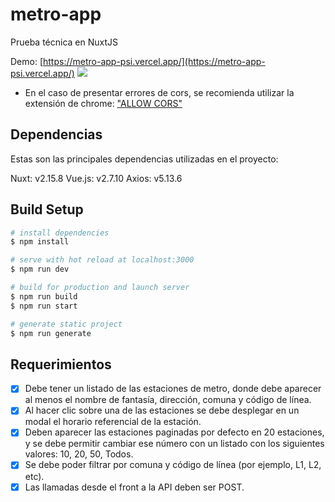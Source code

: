 # metro-app

Prueba técnica en NuxtJS

Demo: [https://metro-app-psi.vercel.app/](https://metro-app-psi.vercel.app/)
![](https://i.imgur.com/UcIJeD2.png)

* En el caso de presentar errores de cors, se recomienda utilizar la extensión de chrome: ["ALLOW CORS"](https://chrome.google.com/webstore/detail/allow-cors-access-control/lhobafahddgcelffkeicbaginigeejlf?hl=en)


## Dependencias
Estas son las principales dependencias utilizadas en el proyecto:

Nuxt: v2.15.8
Vue.js: v2.7.10
Axios: v5.13.6

## Build Setup

```bash
# install dependencies
$ npm install

# serve with hot reload at localhost:3000
$ npm run dev

# build for production and launch server
$ npm run build
$ npm run start

# generate static project
$ npm run generate
```

## Requerimientos

- [x] Debe tener un listado de las estaciones de metro, donde debe aparecer al menos el nombre de fantasía, dirección, comuna y código de línea.
- [x] Al hacer clic sobre una de las estaciones se debe desplegar en un modal el horario referencial de la estación.
- [x] Deben aparecer las estaciones paginadas por defecto en 20 estaciones, y se debe permitir cambiar ese número con un listado con los siguientes valores: 10, 20, 50, Todos.
- [x] Se debe poder filtrar por comuna y código de línea (por ejemplo, L1, L2, etc).
- [x] Las llamadas desde el front a la API deben ser POST.